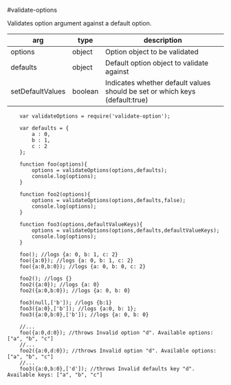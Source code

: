 #validate-options
   
Validates option argument against a default option.

| arg              | type    | description                                                                 |
|------------------|---------|-----------------------------------------------------------------------------|
| options          | object  | Option object to be validated                                               |
| defaults         | object  | Default option object to validate against                                   |
| setDefaultValues | boolean | Indicates whether default values should be set or which keys (default:true) |
   
```
    var validateOptions = require('validate-option');
    
    var defaults = {
        a : 0,
        b : 1,
        c : 2
    };
    
    function foo(options){
        options = validateOptions(options,defaults);
        console.log(options);
    }
    
    function foo2(options){
        options = validateOptions(options,defaults,false);
        console.log(options);
    }
    
    function foo3(options,defaultValueKeys){
        options = validateOptions(options,defaults,defaultValueKeys);
        console.log(options);
    }
    
    foo(); //logs {a: 0, b: 1, c: 2}
    foo({a:0}); //logs {a: 0, b: 1, c: 2}
    foo({a:0,b:0}); //logs {a: 0, b: 0, c: 2}
    
    foo2(); //logs {}
    foo2({a:0}); //logs {a: 0}
    foo2({a:0,b:0}); //logs {a: 0, b: 0}
    
    foo3(null,['b']); //logs {b:1}
    foo3({a:0},['b']); //logs {a:0, b: 1};
    foo3({a:0,b:0},['b']); //logs {a: 0, b: 0}
    
    //...
    foo({a:0,d:0}); //throws Invalid option "d". Available options: ["a", "b", "c"]
    //...
    foo2({a:0,d:0}); //throws Invalid option "d". Available options: ["a", "b", "c"]
    //...
    foo3({a:0,b:0},['d']); //throws Invalid defaults key "d". Available keys: ["a", "b", "c"]

 ```
